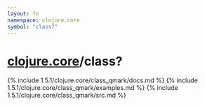 ```yaml
---
layout: fn
namespace: clojure.core
symbol: "class?"
---
```


# [clojure.core](../)/class?

{% include 1.5.1/clojure.core/class_qmark/docs.md %}
{% include 1.5.1/clojure.core/class_qmark/examples.md %}
{% include 1.5.1/clojure.core/class_qmark/src.md %}

